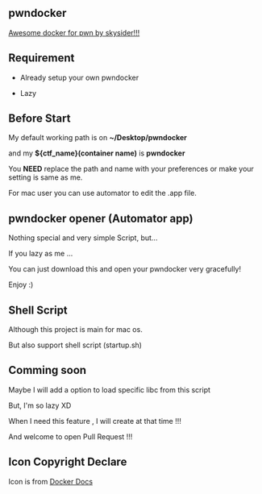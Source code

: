 ## pwndocker

[Awesome docker for pwn by skysider!!!](https://github.com/skysider/pwndocker)

## Requirement

- Already setup your own pwndocker

- Lazy

## Before Start

My default working path is on **~/Desktop/pwndocker**

and my **${ctf_name}(container name)** is **pwndocker**

You **NEED** replace the path and name with your preferences or make your setting is same as me.

For mac user you can use automator to edit the .app file.

## pwndocker opener (Automator app)

Nothing special and very simple Script, but...

If you lazy as me ...

You can just download this and open your pwndocker very gracefully!

Enjoy :)

## Shell Script

Although this project is main for mac os.

But also support shell script (startup.sh)

## Comming soon

Maybe I will add a option to load specific libc from this script

But, I'm so lazy XD

When I need this feature , I will create at that time !!!

And welcome to open Pull Request !!!


## Icon Copyright Declare

Icon is from [Docker Docs](https://docs.docker.com/opensource/ways/)
